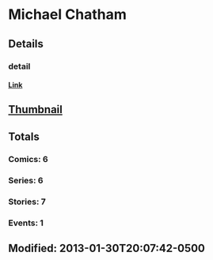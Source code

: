 # Michael  Chatham 
## Details
### detail
#### [Link](http://marvel.com/comics/creators/10053/michael_chatham?utm_campaign=apiRef&utm_source=225578a89fc76f3d20fbffda5d17a88d)
## [Thumbnail](http://i.annihil.us/u/prod/marvel/i/mg/b/40/image_not_available.jpg)
## Totals
### Comics: 6
### Series: 6
### Stories: 7
### Events: 1
## Modified: 2013-01-30T20:07:42-0500